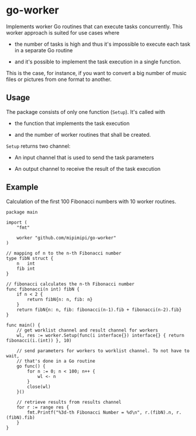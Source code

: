 # go-worker

Implements worker Go routines that can execute tasks concurrently. This worker approach is suited for use cases where

* the number of tasks is high and thus it's impossible to execute each task in a separate Go routine

* and it's possible to implement the task execution in a single function.

This is the case, for instance, if you want to convert a big number of music files or pictures from one format to another.

## Usage

The package consists of only one function (`Setup`). It's called with

* the function that implements the task execution

* and the number of worker routines that shall be created.

`Setup` returns two channel:

* An input channel that is used to send the task parameters

* An output channel to receive the result of the task execution

## Example

Calculation of the first 100 Fibonacci numbers with 10 worker routines.

    package main

    import (
        "fmt"

        worker "github.com/mipimipi/go-worker"
    )

    // mapping of n to the n-th Fibonacci number
    type fibN struct {
        n   int
        fib int
    }

    // fibonacci calculates the n-th Fibonacci number
    func fibonacci(n int) fibN {
        if n < 2 {
            return fibN{n: n, fib: n}
        }
        return fibN{n: n, fib: fibonacci(n-1).fib + fibonacci(n-2).fib}
    }

    func main() {
        // get worklist channel and result channel for workers
        wl, res := worker.Setup(func(i interface{}) interface{} { return fibonacci(i.(int)) }, 10)

        // send parameters for workers to worklist channel. To not have to wait,
        // that's done in a Go routine
        go func() {
            for n := 0; n < 100; n++ {
                wl <- n
            }
            close(wl)
        }()

        // retrieve results from results channel
        for r := range res {
            fmt.Printf("%3d-th Fibonacci Number = %d\n", r.(fibN).n, r.(fibN).fib)
        }
    }
